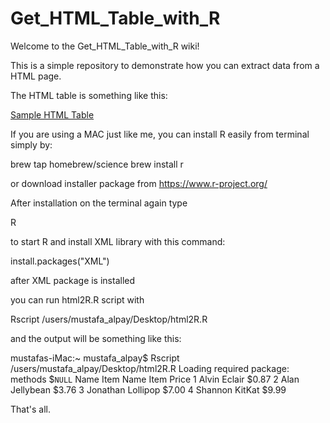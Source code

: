 # Get_HTML_Table_with_R
Welcome to the Get_HTML_Table_with_R wiki!

This is a simple repository to demonstrate how you can extract data from a HTML page.

The HTML table is something like this:

[Sample HTML Table](https://drive.google.com/file/d/1mDXi79dRF8S1mx_PP7DUxd6myP8tE6j7/view?usp=sharing)

If you are using a MAC just like me, you can install R easily from terminal simply by:

brew tap homebrew/science
brew install r

or download installer package from https://www.r-project.org/

After installation on the terminal again type

R

to start R and install XML library with this command:

install.packages("XML")

after XML package is installed 

you can run html2R.R script with 

Rscript /users/mustafa_alpay/Desktop/html2R.R

and the output will be something like this:

mustafas-iMac:~ mustafa_alpay$ Rscript /users/mustafa_alpay/Desktop/html2R.R
Loading required package: methods
$`NULL`
      Name Item Name Item Price
1    Alvin    Eclair      $0.87
2     Alan Jellybean      $3.76
3 Jonathan  Lollipop      $7.00
4  Shannon    KitKat      $9.99

That's all.


